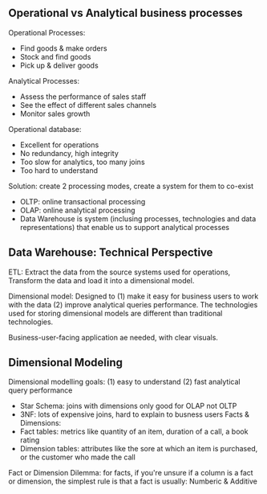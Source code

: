## Operational vs Analytical business processes
Operational Processes:
- Find goods & make orders
- Stock and find goods
- Pick up & deliver goods

Analytical Processes:
- Assess the performance of sales staff
- See the effect of different sales channels 
- Monitor sales growth 

Operational database:
- Excellent for operations
- No redundancy, high integrity
- Too slow for analytics, too many joins
- Too hard to understand

Solution: create 2 processing modes, create a system for them to co-exist
- OLTP: online transactional processing
- OLAP: online analytical processing
- Data Warehouse is system (inclusing processes, technologies and data representations) that enable us to support analytical processes

## Data Warehouse: Technical Perspective
ETL: Extract the data from the source systems used for operations, Transform the data and load it into a dimensional model.

Dimensional model: Designed to (1) make it easy for business users to work with the data (2) improve analytical queries performance. The technologies used for storing dimensional models are different than traditional technologies.

Business-user-facing application ae needed, with clear visuals.

## Dimensional Modeling
Dimensional modelling goals: (1) easy to understand (2) fast analytical query performance
- Star Schema: joins with dimensions only good for OLAP not OLTP
- 3NF: lots of expensive joins, hard to explain to busness users
Facts & Dimensions:
- Fact tables: metrics like quantity of an item, duration of a call, a book rating
- Dimension tables: attributes like the sore at which an item is purchased, or the customer who made the call

Fact or Dimension Dilemma: for facts, if you're unsure if a column is a fact or dimension, the simplest rule is that a fact is usually: Numberic & Additive
